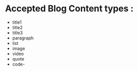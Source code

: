 # Accepted Blog Content types :
- title1
- title2
- title3
- paragraph
- list
- image
- video
- quote
- code-<language>